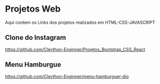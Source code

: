 # Projetos Web

Aqui contem os Links dos projetos realizados em HTML-CSS-JAVASCRIPT

## Clone do Instagram

https://github.com/Cleython-Enginner/Projetos_Bootstrap_CSS_React 

## Menu Hamburgue 

https://github.com/Cleython-Enginner/menu-hamburguer-dio
